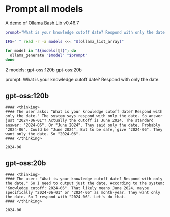 # Prompt all models

A [demo](../README.md#demos) of [Ollama Bash Lib](https://github.com/attogram/ollama-bash-lib) v0.46.7

```bash
prompt="What is your knowledge cutoff date? Respond with only the date."

IFS=" " read -r -a models <<< "$(ollama_list_array)"

for model in "${models[@]}"; do
  ollama_generate "$model" "$prompt"
done
```
2 models: gpt-oss:120b gpt-oss:20b

prompt: What is your knowledge cutoff date? Respond with only the date.

## gpt-oss:120b
```
#### <thinking>
#### The user asks: "What is your knowledge cutoff date? Respond with only the date." The system says respond with only the date. So answer just "2024-06-01"? Actually the cutoff is June 2024. The standard answer: "2024-06". Or "June 2024". They said only the date. Probably "2024-06". Could be "June 2024". But to be safe, give "2024-06". They want only the date. So "2024-06".
#### </thinking>

2024-06
```

## gpt-oss:20b
```
#### <thinking>
#### The user: "What is your knowledge cutoff date? Respond with only the date." So I need to output just the date. According to the system: "Knowledge cutoff: 2024-06". That likely means June 2024, maybe specifically "2024-06-01" or "2024-06" as month-year. They want only the date. So I respond with "2024-06". Let's do that.
#### </thinking>

2024-06
```
